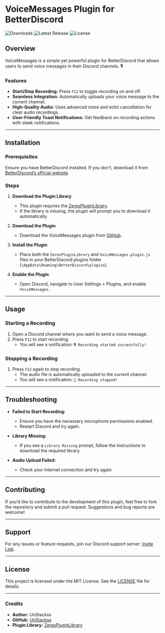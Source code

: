 # VoiceMessages Plugin for BetterDiscord

![Downloads](https://img.shields.io/github/downloads/UnStackss/Voice-Messages-Plugin-BetterDiscord/total?style=for-the-badge)
![Latest Release](https://img.shields.io/github/v/release/UnStackss/Voice-Messages-Plugin-BetterDiscord?style=for-the-badge)
![License](https://img.shields.io/github/license/UnStackss/Voice-Messages-Plugin-BetterDiscord?style=for-the-badge)

## Overview
VoiceMessages is a simple yet powerful plugin for BetterDiscord that allows users to send voice messages in their Discord channels. 🎙️

### Features
- **Start/Stop Recording:** Press `F12` to toggle recording on and off.
- **Seamless Integration:** Automatically uploads your voice message to the current channel.
- **High-Quality Audio:** Uses advanced noise and echo cancellation for clear audio recordings.
- **User-Friendly Toast Notifications:** Get feedback on recording actions with sleek notifications.

---

## Installation

### Prerequisites
Ensure you have BetterDiscord installed. If you don’t, download it from [BetterDiscord’s official website](https://betterdiscord.app/).

### Steps
1. **Download the Plugin Library**
   - This plugin requires the [ZeresPluginLibrary](https://betterdiscord.app/plugin/ZeresPluginLibrary).
   - If the library is missing, the plugin will prompt you to download it automatically.

2. **Download the Plugin**
   - Download the VoiceMessages plugin from [GitHub](https://raw.githubusercontent.com/UnStackss/Voice-Messages-Plugin-BetterDiscord/master/VoiceMessages.plugin.js).

3. **Install the Plugin**
   - Place both the `ZeresPluginLibrary` and `VoiceMessages.plugin.js` files in your BetterDiscord plugins folder (`\AppData\Roaming\BetterDiscord\plugins`).

4. **Enable the Plugin**
   - Open Discord, navigate to User Settings > Plugins, and enable `VoiceMessages`.

---

## Usage

### Starting a Recording
1. Open a Discord channel where you want to send a voice message.
2. Press `F12` to start recording. 
   - You will see a notification: `🎙️ Recording started successfully!`

### Stopping a Recording
1. Press `F12` again to stop recording.
   - The audio file is automatically uploaded to the current channel.
   - You will see a notification: `🛑 Recording stopped!`

---

## Troubleshooting
- **Failed to Start Recording:**
  - Ensure you have the necessary microphone permissions enabled.
  - Restart Discord and try again.

- **Library Missing:**
  - If you see a `Library Missing` prompt, follow the instructions to download the required library.

- **Audio Upload Failed:**
  - Check your internet connection and try again.

---

## Contributing
If you’d like to contribute to the development of this plugin, feel free to fork the repository and submit a pull request. Suggestions and bug reports are welcome!

---

## Support
For any issues or feature requests, join our Discord support server: [Invite Link](https://discord.gg/NPa6DtPtMU).

---

## License
This project is licensed under the MIT License. See the [LICENSE](LICENSE.md) file for details.

---

### Credits
- **Author:** UnStackss
- **GitHub:** [UnStackss](https://github.com/UnStackss)
- **Plugin Library:** [ZeresPluginLibrary](https://github.com/zerebos/BDPluginLibrary)
